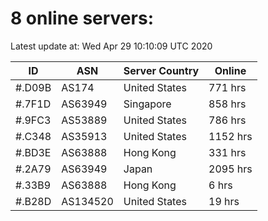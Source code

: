 # 8 online servers:

Latest update at: Wed Apr 29 10:10:09 UTC 2020

| ID | ASN | Server Country | Online |
| -- | --- | -------------- | ------ |
| #.D09B | AS174 | United States | 771 hrs |
| #.7F1D | AS63949 | Singapore | 858 hrs |
| #.9FC3 | AS53889 | United States | 786 hrs |
| #.C348 | AS35913 | United States | 1152 hrs |
| #.BD3E | AS63888 | Hong Kong | 331 hrs |
| #.2A79 | AS63949 | Japan | 2095 hrs |
| #.33B9 | AS63888 | Hong Kong | 6 hrs |
| #.B28D | AS134520 | United States | 19 hrs |

